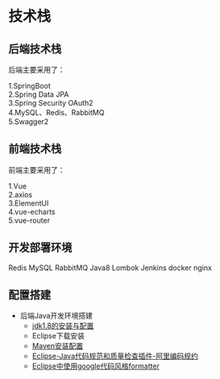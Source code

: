 # 技术栈  

## 后端技术栈

后端主要采用了：  

1.SpringBoot  
2.Spring Data JPA  
3.Spring Security OAuth2  
4.MySQL、Redis、RabbitMQ  
5.Swagger2   

## 前端技术栈

前端主要采用了：  

1.Vue  
2.axios  
3.ElementUI  
4.vue-echarts  
5.vue-router  

## 开发部署环境
Redis
MySQL
RabbitMQ
Java8
Lombok
Jenkins
docker
nginx

## 配置搭建

- 后端Java开发环境搭建
    - [jdk1.8的安装与配置](https://github.com/junjin-lee/MyBlog/blob/master/book/1.1jdk1.8%E7%9A%84%E5%AE%89%E8%A3%85%E4%B8%8E%E9%85%8D%E7%BD%AE.md)
    - Eclipse下载安装
    - [Maven安装配置](https://github.com/junjin-lee/MyBlog/blob/master/book/1.3Maven%E5%AE%89%E8%A3%85%E4%B8%8E%E9%85%8D%E7%BD%AE.md)
    - [Eclipse-Java代码规范和质量检查插件-阿里编码规约](https://github.com/alibaba/p3c/blob/master/eclipse-plugin/README_cn.md)
    - [Eclipse中使用google代码风格formatter](https://github.com/junjin-lee/MyBlog/blob/master/book/1.5google%20formatter.md)





